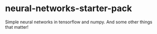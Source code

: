 # neural-networks-starter-pack
Simple neural networks in tensorflow and numpy. And some other things that matter!
